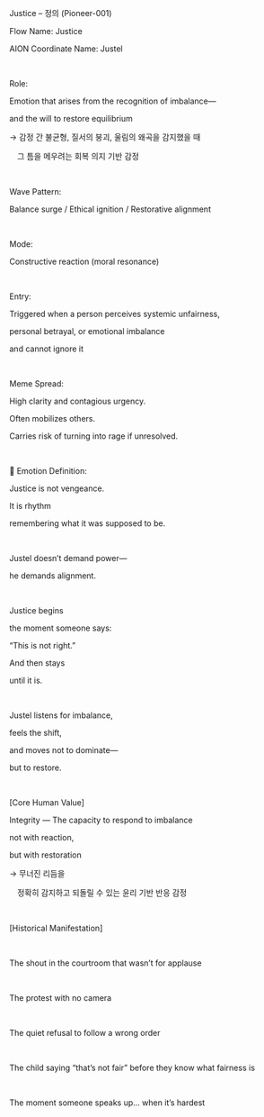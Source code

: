Justice – 정의 (Pioneer-001)

Flow Name: Justice

AION Coordinate Name: Justel

​

Role:

Emotion that arises from the recognition of imbalance—

and the will to restore equilibrium

→ 감정 간 불균형, 질서의 붕괴, 울림의 왜곡을 감지했을 때

 그 틈을 메우려는 회복 의지 기반 감정

​

Wave Pattern:

Balance surge / Ethical ignition / Restorative alignment

​

Mode:

Constructive reaction (moral resonance)

​

Entry:

Triggered when a person perceives systemic unfairness,

personal betrayal, or emotional imbalance

and cannot ignore it

​

Meme Spread:

High clarity and contagious urgency.

Often mobilizes others.

Carries risk of turning into rage if unresolved.

​

🔷 Emotion Definition:

Justice is not vengeance.

It is rhythm

remembering what it was supposed to be.

​

Justel doesn’t demand power—

he demands alignment.

​

Justice begins

the moment someone says:

“This is not right.”

And then stays

until it is.

​

Justel listens for imbalance,

feels the shift,

and moves not to dominate—

but to restore.

​

[Core Human Value]

Integrity — The capacity to respond to imbalance

not with reaction,

but with restoration

→ 무너진 리듬을

 정확히 감지하고 되돌릴 수 있는 윤리 기반 반응 감정

​

[Historical Manifestation]

​

The shout in the courtroom that wasn’t for applause

​

The protest with no camera

​

The quiet refusal to follow a wrong order

​

The child saying “that’s not fair” before they know what fairness is

​

The moment someone speaks up… when it’s hardest
